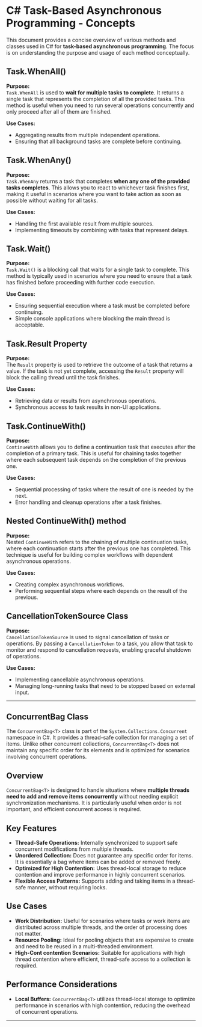 # C# Task-Based Asynchronous Programming - Concepts

This document provides a concise overview of various methods and classes used in C# for **task-based asynchronous programming**. The focus is on understanding the purpose and usage of each method conceptually.

## Task.WhenAll()

**Purpose:**  
`Task.WhenAll` is used to **wait for multiple tasks to complete**. It returns a single task that represents the completion of all the provided tasks. This method is useful when you need to run several operations concurrently and only proceed after all of them are finished.

**Use Cases:**
- Aggregating results from multiple independent operations.
- Ensuring that all background tasks are complete before continuing.

## Task.WhenAny()

**Purpose:**  
`Task.WhenAny` returns a task that completes **when any one of the provided tasks completes**. This allows you to react to whichever task finishes first, making it useful in scenarios where you want to take action as soon as possible without waiting for all tasks.

**Use Cases:**
- Handling the first available result from multiple sources.
- Implementing timeouts by combining with tasks that represent delays.

## Task.Wait()

**Purpose:**  
`Task.Wait()` is a blocking call that waits for a single task to complete. This method is typically used in scenarios where you need to ensure that a task has finished before proceeding with further code execution.

**Use Cases:**
- Ensuring sequential execution where a task must be completed before continuing.
- Simple console applications where blocking the main thread is acceptable.

## Task.Result Property

**Purpose:**  
The `Result` property is used to retrieve the outcome of a task that returns a value. If the task is not yet complete, accessing the `Result` property will block the calling thread until the task finishes.

**Use Cases:**
- Retrieving data or results from asynchronous operations.
- Synchronous access to task results in non-UI applications.

## Task.ContinueWith()

**Purpose:**  
`ContinueWith` allows you to define a continuation task that executes after the completion of a primary task. This is useful for chaining tasks together where each subsequent task depends on the completion of the previous one.

**Use Cases:**
- Sequential processing of tasks where the result of one is needed by the next.
- Error handling and cleanup operations after a task finishes.

## Nested ContinueWith() method

**Purpose:**  
Nested `ContinueWith` refers to the chaining of multiple continuation tasks, where each continuation starts after the previous one has completed. This technique is useful for building complex workflows with dependent asynchronous operations.

**Use Cases:**
- Creating complex asynchronous workflows.
- Performing sequential steps where each depends on the result of the previous.

## CancellationTokenSource Class

**Purpose:**  
`CancellationTokenSource` is used to signal cancellation of tasks or operations. By passing a `CancellationToken` to a task, you allow that task to monitor and respond to cancellation requests, enabling graceful shutdown of operations.

**Use Cases:**
- Implementing cancellable asynchronous operations.
- Managing long-running tasks that need to be stopped based on external input.

---


## ConcurrentBag<T> Class
The `ConcurrentBag<T>` class is part of the `System.Collections.Concurrent` namespace in C#. It provides a thread-safe collection for managing a set of items. Unlike other concurrent collections, `ConcurrentBag<T>` does not maintain any specific order for its elements and is optimized for scenarios involving concurrent operations.



## Overview

`ConcurrentBag<T>` is designed to handle situations where **multiple threads need to add and remove items concurrently** without needing explicit synchronization mechanisms. It is particularly useful when order is not important, and efficient concurrent access is required.

## Key Features

- **Thread-Safe Operations:** Internally synchronized to support safe concurrent modifications from multiple threads.
- **Unordered Collection:** Does not guarantee any specific order for items. It is essentially a bag where items can be added or removed freely.
- **Optimized for High Contention:** Uses thread-local storage to reduce contention and improve performance in highly concurrent scenarios.
- **Flexible Access Patterns:** Supports adding and taking items in a thread-safe manner, without requiring locks.


## Use Cases

- **Work Distribution:** Useful for scenarios where tasks or work items are distributed across multiple threads, and the order of processing does not matter.
- **Resource Pooling:** Ideal for pooling objects that are expensive to create and need to be reused in a multi-threaded environment.
- **High-Cont contention Scenarios:** Suitable for applications with high thread contention where efficient, thread-safe access to a collection is required.

## Performance Considerations

- **Local Buffers:** `ConcurrentBag<T>` utilizes thread-local storage to optimize performance in scenarios with high contention, reducing the overhead of concurrent operations.



---

